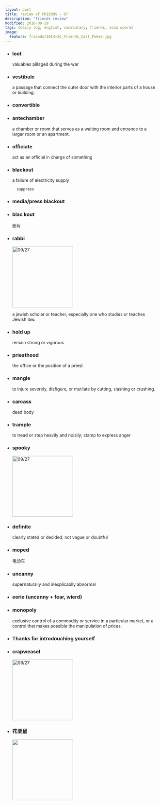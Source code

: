 ```yaml
---
layout: post
title: review of FRIENDS - 07
description: "friends review"
modified: 2016-09-29
tags: [daily log, english, vocabulary, friends, soap opera]
image:
  feature: friends/2014+36_Friends_Cast_Poker.jpg
---
```


- ### loot
	valuables pillaged during the war 

- ### vestibule

	a passage that connect the outer door with the interior parts of a house or building.

- ### convertible
	
- ### antechamber

	a chamber or room that serves as a waiting room and entrance to a larger room or an apartment.

- ### officiate
	
	act as an official in charge of something

- ### blackout
	
	a failure of electricity supply

		suppress

- ### media/press blackout

- ### blac kout
	
	断片

- ### rabbi
	
	<img src="https://upload.wikimedia.org/wikipedia/en/9/99/Rabbi_Yitzchak_Abadi.png" alt="09/27" width="200px">
	
	a jewish scholar or teacher, especially one who studies or teaches Jewish law.

- ### hold up
	
	remain strong or vigorous

- ### priesthood 
	
	the office or the position of a priest

- ### mangle

	to injure severely, disfigure, or mutilate by cutting, slashing or crushing.

- ### carcass
	
	dead body

- ### trample

	to tread or step heavily and noisily; stamp to express anger

- ### spooky
	
	<img src="https://i.kinja-img.com/gawker-media/image/upload/s--YvYW8q7o--/c_fit,fl_progressive,q_80,w_636/184bmqo16ubs6jpg.jpg" alt="09/27" width="200px">
	
	
- ### definite
	
	clearly stated or decided; not vague or doubtful

- ### moped
	
	电动车

- ### uncanny
	
	supernaturally and inexplicablly abnormal

- ### eerie (uncanny + fear, wierd)

- ### monopoly
	
	exclusive control of a commodity or service in a particular market, or a control that makes possible the manipulation of prices.

- ### Thanks for introdouching yourself

- ### crapweasel

	<img src="https://s-media-cache-ak0.pinimg.com/originals/5c/46/23/5c4623ee7a4e011c1c642d12282a2bf7.png" alt="09/27" width="200px">

- ### 花栗鼠

	<img src="https://upload.wikimedia.org/wikipedia/commons/a/a8/Streifenhoernchen.jpg" width="200px">

	

